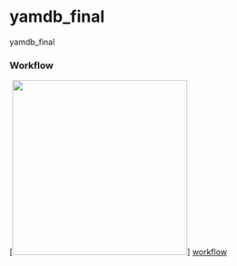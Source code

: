 # yamdb_final
yamdb_final

### Workflow

[<img aling="left" width="308px" src="https://docs.github.com/assets/cb-6722/images/help/repository/actions-workflow-status-badge.png" />] [workflow]

[workflow]: (https://github.com/huppa_fp/yamdb_final/workflows/yamdb_workflow.yml/badge.svg)